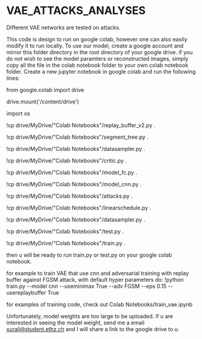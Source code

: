 # VAE_ATTACKS_ANALYSES
Different VAE networks are tested on attacks. 


This code is design to run on google colab, however one can also easily modify it to run locally. To use our model, 
create a google account and mirror this folder directory in the root directory of your google drive. if you do not 
wish to see the model paramters or reconstructed images, simply copy all the file in the colab notebook folder to 
your own colab notebook folder. Create a new jupyter notebook in google colab and run the following lines:

from google.colab import drive


drive.mount('/content/drive')


import os


!cp drive/MyDrive/"Colab Notebooks"/replay_buffer_v2.py .


!cp drive/MyDrive/"Colab Notebooks"/segment_tree.py .


!cp drive/MyDrive/"Colab Notebooks"/datasampler.py .


!cp drive/MyDrive/"Colab Notebooks"/critic.py .


!cp drive/MyDrive/"Colab Notebooks"/model_fc.py .


!cp drive/MyDrive/"Colab Notebooks"/model_cnn.py .


!cp drive/MyDrive/"Colab Notebooks"/attacks.py .


!cp drive/MyDrive/"Colab Notebooks"/linearschedule.py .


!cp drive/MyDrive/"Colab Notebooks"/datasampler.py .

!cp drive/MyDrive/"Colab Notebooks"/test.py .

!cp drive/MyDrive/"Colab Notebooks"/train.py .

then u will be ready to run train.py or test.py on your google colab notebook.

for example to train VAE that use cnn and adversarial training with replay buffer against FGSM attack, with default hyper parameters do:
!python train.py --model cnn --useminimax True --adv FGSM --eps 0.15 --usereplaybuffer True 

for examples of training code, check out Colab Notebooks/train_vae.ipynb

Unfortunately, model weights are too large to be uploaded. if u are interested in seeing the model weight, send me a email xurali@student.ethz.ch and I will share a link to the google drive to u.

